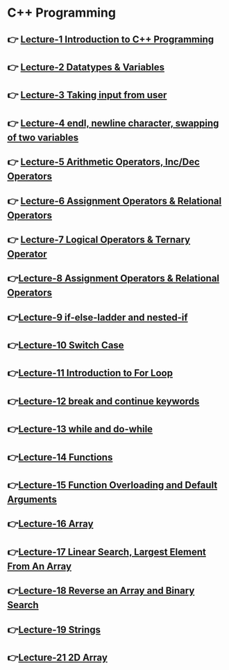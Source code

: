 # C++ Programming

## 👉 [Lecture-1 Introduction to C++ Programming ](/lecture-1/lecture-1.md)
## 👉 [Lecture-2 Datatypes & Variables](/lecture-2/lecture-2.md)
## 👉 [Lecture-3 Taking input from user ](/lecture-3/lecture-3.md)
## 👉 [Lecture-4 endl, newline character, swapping of two variables ](/lecture-4/lecture-4.md)
## 👉 [Lecture-5 Arithmetic Operators, Inc/Dec Operators ](/lecture-5/lecture-5.md)
## 👉 [Lecture-6 Assignment Operators & Relational Operators ](/lecture-6/lecture-6.md)
## 👉 [Lecture-7  Logical Operators & Ternary Operator  ](/lecture-7/lecture-7.md)
## 👉[Lecture-8 Assignment Operators & Relational Operators   ](/lecture-8/lecture-8.md)
## 👉[Lecture-9 if-else-ladder and nested-if ](/lecture-9/lecture-9.md)
## 👉[Lecture-10 Switch Case  ](/lecture-10/lecture-10.md)
## 👉[Lecture-11 Introduction to For Loop ](/lecture-11/lecture-11.md)
## 👉[Lecture-12 break and continue keywords  ](/lecture-12/lecture-12.md)
## 👉[Lecture-13 while and do-while  ](/lecture-13/lecture-13.md)
## 👉[Lecture-14 Functions ](/lecture-14/lecture14.md)
## 👉[Lecture-15 Function Overloading and Default Arguments  ](/lecture-15/lecture-15.md)
## 👉[Lecture-16 Array ](/lecture-16/lecture-16.md)
## 👉[Lecture-17 Linear Search, Largest Element From An Array ](/lecture-17/lecture-17.md)
## 👉[Lecture-18 Reverse an Array and Binary Search ](/lecture-18/lecture-18.md)
## 👉[Lecture-19 Strings ](/lecture-19/lecture-19.md)
## 👉[Lecture-21 2D Array ](/lecture-21/lecture-21.md)
